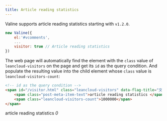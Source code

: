 ```yaml
---
title: Article reading statistics
---
```


Valine supports article reading statistics starting with `v1.2.0`.

``` js
new Valine({
    el:'#vcomments',
    ...
    visitor: true // Article reading statistics
})
```

The web page will automatically find the element with the `class` value of `leancloud-visitors` on the page and get its `id` as the query condition. And populate the resulting value into the child element whose `class` value is `leancloud-visitors-count`:

``` html
<!-- id as the query condition -->
<span id="/visitor.html" class="leancloud-visitors" data-flag-title="文章阅读量统计">
    <span class="post-meta-item-text">article reading statistics </span>
    <span class="leancloud-visitors-count">1000000</span>
</span>
```
<span id="/visitor.html" class="leancloud_visitors" data-flag-title="文章阅读量统计">
    <span class="post-meta-item-text"> article reading statistics </span>
    <i class="leancloud-visitors-count">0</i>
</span>